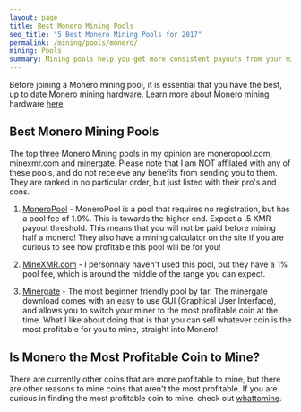 ```yaml
---
layout: page
title: Best Monero Mining Pools
seo_title: "5 Best Monero Mining Pools for 2017"
permalink: /mining/pools/monero/
mining: Pools
summary: Mining pools help you get more consistent payouts from your mining hardware. Instead of getting paid when you find a block you will be paid based on your total share of contribution to your selected mining pool. 
---
```


Before joining a Monero mining pool, it is essential that you have the best, up to date Monero mining hardware. Learn more about Monero mining hardware [here](/mining/hardware/monero/)

## Best Monero Mining Pools

The top three Monero Mining pools in my opinion are moneropool.com, minexmr.com and [minergate](https://minergate.com/). Please note that I am NOT affilated with any of these pools, and do not receieve any benefits from sending you to them. They are ranked in no particular order, but just listed with their pro's and cons.


1. [MoneroPool](https://moneropool.com/) - MoneroPool is a pool that requires no registration, but has a pool fee of 1.9%. This is towards the higher end. Expect a .5 XMR payout threshold. This means that you will not be paid before mining half a monero! They also have a mining calculator on the site if you are curious to see how profitable this pool will be for you!

2. [MineXMR.com](http://minexmr.com/) - I personnaly haven't used this pool, but they have a 1% pool fee, which is around the middle of the range you can expect.

3. [Minergate](https://minergate.com/) - The most beginner friendly pool by far. The minergate download comes with an easy to use GUI (Graphical User Interface), and allows you to switch your miner to the most profitable coin at the time. What I like about doing that is that you can sell whatever coin is the most profitable for you to mine, straight into Monero!


## Is Monero the Most Profitable Coin to Mine?

There are currently other coins that are more profitable to mine, but there are other reasons to mine coins that aren't the most profitable. If you are curious in finding the most profitable coin to mine, check out [whattomine](http://whattomine.com/).